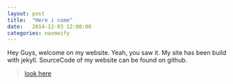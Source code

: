 ```yaml
---
layout: post
title:  "Here i come"
date:   2014-12-03 12:00:00
categories: naxmeify
---
```


Hey Guys, welcome on my website. Yeah, you saw it. My site has been build with 
jekyll. SourceCode of my website can be found on github.

> [look here](https://github.com/Naxmeify/naxmeify.github.io)
